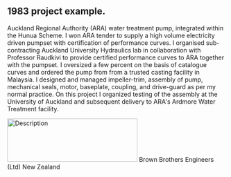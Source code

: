 ## 1983 project example. 
Auckland Regional Authority (ARA) water treatment pump, integrated within the Hunua Scheme. 
I won ARA tender to supply a high volume electricity driven pumpset with certification of performance curves. 
I organised sub-contracting Auckland University Hydraulics lab in collaboration with Professor Raudkivi 
to provide certified performance curves to ARA together with the pumpset. 
I oversized a few percent on the basis of catalogue curves and ordered the pump from from a trusted casting facility in Malaysia. 
I designed and managed impeller-trim, assembly of pump, mechanical seals, motor, baseplate, coupling, 
and drive-guard as per my normal practice. 
On this project I organized testing of the assembly at the University of Auckland and subsequent delivery to ARA's 
Ardmore Water Treatment facility.

<img src="https://product.yellow.co.nz/content/5898884caea1435c14f330e748b33b268d9319919fc5c8f068e651106cef84c6/QVNTRVQjUWliTUNtMTdNT3ZJaTlNcW5jQWFX/Brown%20Brothers%20Engineers%20NZ%20Logo.png" alt="Description" width="300" height="100"> Brown Brothers Engineers (Ltd) New Zealand
